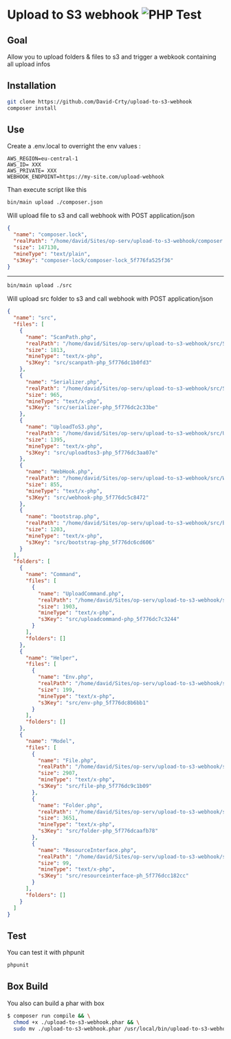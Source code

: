 # Upload to S3 webhook ![PHP Test](https://github.com/David-Crty/upload-to-s3-webhook/workflows/PHP%20Test/badge.svg)

## Goal
Allow you to upload folders & files to s3 and trigger a webkook containing all upload infos


## Installation

```bash
git clone https://github.com/David-Crty/upload-to-s3-webhook
composer install
```

## Use
Create a .env.local to overright the env values :
```text
AWS_REGION=eu-central-1
AWS_ID= XXX
AWS_PRIVATE= XXX
WEBHOOK_ENDPOINT=https://my-site.com/upload-webhook
``` 
Than execute script like this

```bash
bin/main upload ./composer.json
```
Will upload file to s3 and call webhook with POST application/json
```json
{
  "name": "composer.lock",
  "realPath": "/home/david/Sites/op-serv/upload-to-s3-webhook/composer.lock",
  "size": 147130,
  "mineType": "text/plain",
  "s3Key": "composer-lock/composer-lock_5f776fa525f36"
}
```
---
```bash
bin/main upload ./src
```
Will upload src folder to s3 and call webhook with POST application/json
```json
{
  "name": "src",
  "files": [
    {
      "name": "ScanPath.php",
      "realPath": "/home/david/Sites/op-serv/upload-to-s3-webhook/src/ScanPath.php",
      "size": 1813,
      "mineType": "text/x-php",
      "s3Key": "src/scanpath-php_5f776dc1b0fd3"
    },
    {
      "name": "Serializer.php",
      "realPath": "/home/david/Sites/op-serv/upload-to-s3-webhook/src/Serializer.php",
      "size": 965,
      "mineType": "text/x-php",
      "s3Key": "src/serializer-php_5f776dc2c33be"
    },
    {
      "name": "UploadToS3.php",
      "realPath": "/home/david/Sites/op-serv/upload-to-s3-webhook/src/UploadToS3.php",
      "size": 1395,
      "mineType": "text/x-php",
      "s3Key": "src/uploadtos3-php_5f776dc3aa07e"
    },
    {
      "name": "WebHook.php",
      "realPath": "/home/david/Sites/op-serv/upload-to-s3-webhook/src/WebHook.php",
      "size": 855,
      "mineType": "text/x-php",
      "s3Key": "src/webhook-php_5f776dc5c8472"
    },
    {
      "name": "bootstrap.php",
      "realPath": "/home/david/Sites/op-serv/upload-to-s3-webhook/src/bootstrap.php",
      "size": 1203,
      "mineType": "text/x-php",
      "s3Key": "src/bootstrap-php_5f776dc6cd606"
    }
  ],
  "folders": [
    {
      "name": "Command",
      "files": [
        {
          "name": "UploadCommand.php",
          "realPath": "/home/david/Sites/op-serv/upload-to-s3-webhook/src/Command/UploadCommand.php",
          "size": 1903,
          "mineType": "text/x-php",
          "s3Key": "src/uploadcommand-php_5f776dc7c3244"
        }
      ],
      "folders": []
    },
    {
      "name": "Helper",
      "files": [
        {
          "name": "Env.php",
          "realPath": "/home/david/Sites/op-serv/upload-to-s3-webhook/src/Helper/Env.php",
          "size": 199,
          "mineType": "text/x-php",
          "s3Key": "src/env-php_5f776dc8b6bb1"
        }
      ],
      "folders": []
    },
    {
      "name": "Model",
      "files": [
        {
          "name": "File.php",
          "realPath": "/home/david/Sites/op-serv/upload-to-s3-webhook/src/Model/File.php",
          "size": 2907,
          "mineType": "text/x-php",
          "s3Key": "src/file-php_5f776dc9c1b09"
        },
        {
          "name": "Folder.php",
          "realPath": "/home/david/Sites/op-serv/upload-to-s3-webhook/src/Model/Folder.php",
          "size": 3651,
          "mineType": "text/x-php",
          "s3Key": "src/folder-php_5f776dcaafb78"
        },
        {
          "name": "ResourceInterface.php",
          "realPath": "/home/david/Sites/op-serv/upload-to-s3-webhook/src/Model/ResourceInterface.php",
          "size": 99,
          "mineType": "text/x-php",
          "s3Key": "src/resourceinterface-ph_5f776dcc182cc"
        }
      ],
      "folders": []
    }
  ]
}
```
## Test

You can test it with phpunit

```bash
phpunit
```
## Box Build
You also can build a phar with box
```bash
$ composer run compile && \
  chmod +x ./upload-to-s3-webhook.phar && \
  sudo mv ./upload-to-s3-webhook.phar /usr/local/bin/upload-to-s3-webhook.phar
```
